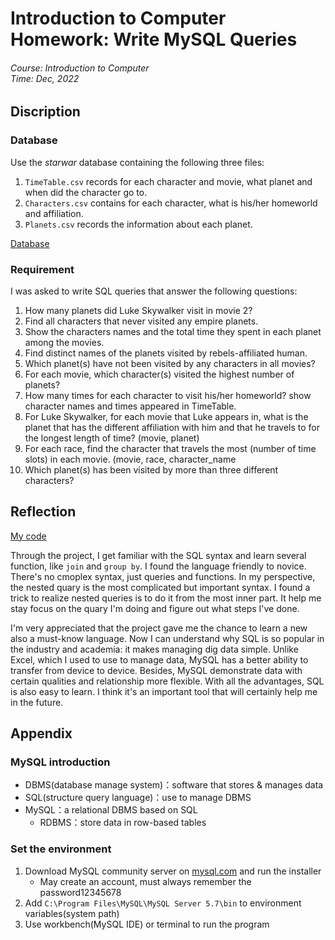 # Introduction to Computer Homework: Write MySQL Queries
###### Course: Introduction to Computer<br/>Time: Dec, 2022

## Discription
### Database
Use the *starwar* database containing the following three files:
1. `TimeTable.csv` records for each character and movie, what planet and when did the character go to.
2. `Characters.csv` contains for each character, what is his/her homeworld and affiliation.
3. `Planets.csv` records the information about each planet.

[Database](https://github.com/LiangSin/ItC-databaseHW-MySQL/tree/main/data)

### Requirement
I was asked to write SQL queries that answer the following questions: 
1. How many planets did Luke Skywalker visit in movie 2?
2. Find all characters that never visited any empire planets.
3. Show the characters names and the total time they spent in each planet among the movies.
4. Find distinct names of the planets visited by rebels-affiliated human.
5. Which planet(s) have not been visited by any characters in all movies?
6. For each movie, which character(s) visited the highest number of planets?
7. How many times for each character to visit his/her homeworld? show character names and times appeared in TimeTable.
8. For Luke Skywalker, for each movie that Luke appears in, what is the planet that has the different affiliation with him and that he travels to for the longest length of time? (movie, planet)
9. For each race, find the character that travels the most (number of time slots) in each movie. (movie, race, character_name
10. Which planet(s) has been visited by more than three different characters?

## Reflection
[My code](https://github.com/LiangSin/ItC-databaseHW-MySQL/tree/main/query)

Through the project, I get familiar with the SQL syntax and learn several function, like `join` and `group by`. I found the language friendly to novice. There's no cmoplex syntax, just queries and functions. In my perspective, the nested quary is the most complicated but important syntax. I found a trick to realize nested queries is to do it from the most inner part. It help me stay focus on the quary I'm doing and figure out what steps I've done.

I'm very appreciated that the project gave me the chance to learn a new also a must-know language. Now I can understand why SQL is so popular in the industry and academia: it makes managing dig data simple. Unlike Excel, which I used to use to manage data, MySQL has a better ability to transfer from device to device. Besides, MySQL demonstrate data with certain qualities and relationship more flexible. With all the advantages, SQL is also easy to learn. I think it's an important tool that will certainly help me in the future.

## Appendix
### MySQL introduction
- DBMS(database manage system)：software that stores & manages data
- SQL(structure query language)：use to manage DBMS
- MySQL：a relational DBMS based on SQL
    - RDBMS：store data in row-based tables

### Set the environment
1. Download MySQL community server on [mysql.com](https://dev.mysql.com/downloads/mysql/) and run the installer
    - May create an account, must always remember the password12345678
2. Add `C:\Program Files\MySQL\MySQL Server 5.7\bin` to environment variables(system path)
3. Use workbench(MySQL IDE) or terminal to run the program

